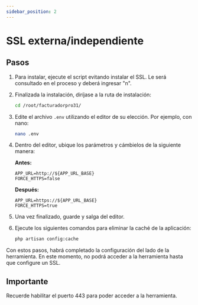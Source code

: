 ```yaml
---
sidebar_position: 2
---
```


# SSL externa/independiente
## Pasos

1. Para instalar, ejecute el script evitando instalar el SSL. Le será consultado en el proceso y deberá ingresar "n".
2. Finalizada la instalación, diríjase a la ruta de instalación:

    ```bash
    cd /root/facturadorpro31/
    ```

3. Edite el archivo `.env` utilizando el editor de su elección. Por ejemplo, con nano:

    ```bash
    nano .env
    ```

4. Dentro del editor, ubique los parámetros y cámbielos de la siguiente manera:

    **Antes:**
    ```plaintext
    APP_URL=http://${APP_URL_BASE}
    FORCE_HTTPS=false
    ```

    **Después:**
    ```plaintext
    APP_URL=https://${APP_URL_BASE}
    FORCE_HTTPS=true
    ```

5. Una vez finalizado, guarde y salga del editor.

6. Ejecute los siguientes comandos para eliminar la caché de la aplicación:

    ```bash
    php artisan config:cache
    ```

Con estos pasos, habrá completado la configuración del lado de la herramienta. En este momento, no podrá acceder a la herramienta hasta que configure un SSL.

## Importante

Recuerde habilitar el puerto 443 para poder acceder a la herramienta.
  